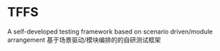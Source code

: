 # TFFS
A self-developed testing framework based on scenario driven/module arrangement
基于场景驱动/模块编排的的自研测试框架
